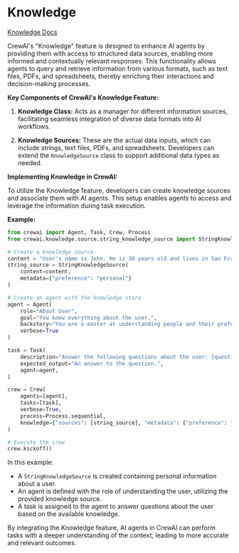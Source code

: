# Knowledge

[Knowledge Docs](https://docs.crewai.com/concepts/knowledge)

CrewAI's "Knowledge" feature is designed to enhance AI agents by providing them with access to structured data sources, enabling more informed and contextually relevant responses. This functionality allows agents to query and retrieve information from various formats, such as text files, PDFs, and spreadsheets, thereby enriching their interactions and decision-making processes. 

**Key Components of CrewAI's Knowledge Feature:**

1. **Knowledge Class:** Acts as a manager for different information sources, facilitating seamless integration of diverse data formats into AI workflows. 

2. **Knowledge Sources:** These are the actual data inputs, which can include strings, text files, PDFs, and spreadsheets. Developers can extend the `KnowledgeSource` class to support additional data types as needed. 

**Implementing Knowledge in CrewAI:**

To utilize the Knowledge feature, developers can create knowledge sources and associate them with AI agents. This setup enables agents to access and leverage the information during task execution.

**Example:**

```python
from crewai import Agent, Task, Crew, Process
from crewai.knowledge.source.string_knowledge_source import StringKnowledgeSource

# Create a knowledge source
content = "User's name is John. He is 30 years old and lives in San Francisco."
string_source = StringKnowledgeSource(
    content=content,
    metadata={"preference": "personal"}
)

# Create an agent with the knowledge store
agent = Agent(
    role="About User",
    goal="You know everything about the user.",
    backstory="You are a master at understanding people and their preferences.",
    verbose=True
)

task = Task(
    description="Answer the following questions about the user: {question}",
    expected_output="An answer to the question.",
    agent=agent,
)

crew = Crew(
    agents=[agent],
    tasks=[task],
    verbose=True,
    process=Process.sequential,
    knowledge={"sources": [string_source], "metadata": {"preference": "personal"}},
)

# Execute the crew
crew.kickoff()
```

In this example:

- A `StringKnowledgeSource` is created containing personal information about a user.
- An agent is defined with the role of understanding the user, utilizing the provided knowledge source.
- A task is assigned to the agent to answer questions about the user based on the available knowledge.

By integrating the Knowledge feature, AI agents in CrewAI can perform tasks with a deeper understanding of the context, leading to more accurate and relevant outcomes.  
